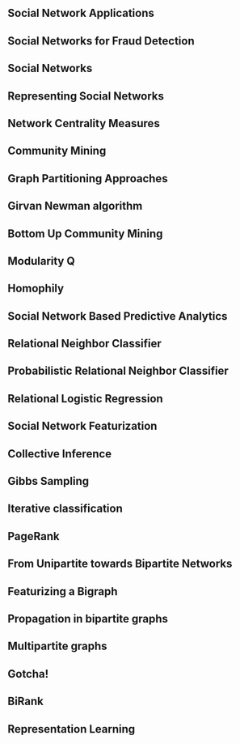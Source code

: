 ## Social Network Applications
## Social Networks for Fraud Detection
## Social Networks
## Representing Social Networks
## Network Centrality Measures
## Community Mining
## Graph Partitioning Approaches
## Girvan Newman algorithm
## Bottom Up Community Mining
## Modularity Q
## Homophily
## Social Network Based Predictive Analytics
## Relational Neighbor Classifier
## Probabilistic Relational Neighbor Classifier
## Relational Logistic Regression
## Social Network Featurization
## Collective Inference
## Gibbs Sampling
## Iterative classification
## PageRank
## From Unipartite towards Bipartite Networks
## Featurizing a Bigraph
## Propagation in bipartite graphs
## Multipartite graphs
## Gotcha!
## BiRank
## Representation Learning